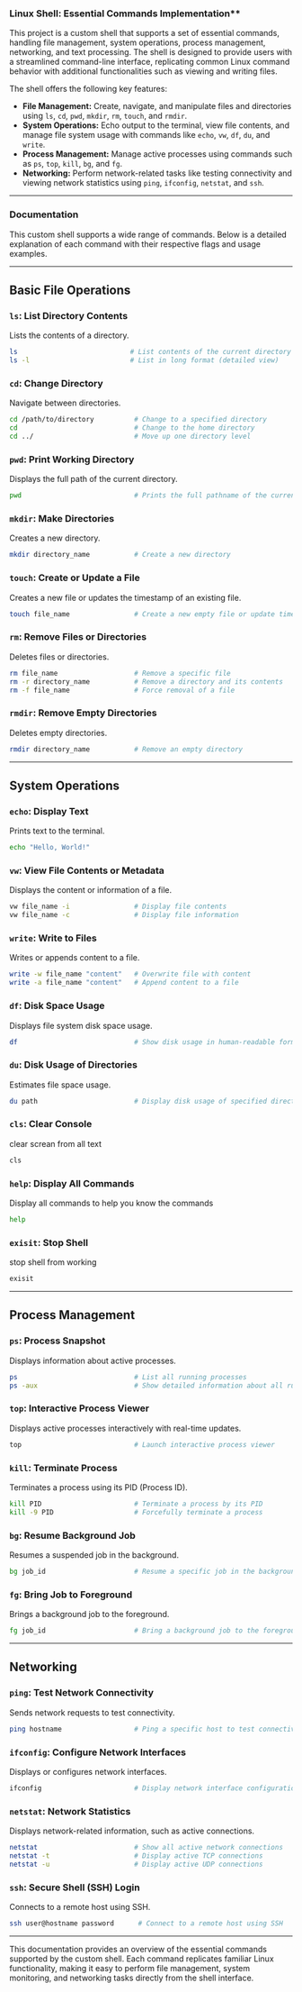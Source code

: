 ### Linux Shell: Essential Commands Implementation**

This project is a custom shell that supports a set of essential commands, handling file management, system operations, process management, networking, and text processing. The shell is designed to provide users with a streamlined command-line interface, replicating common Linux command behavior with additional functionalities such as viewing and writing files.

The shell offers the following key features:

- **File Management:** Create, navigate, and manipulate files and directories using `ls`, `cd`, `pwd`, `mkdir`, `rm`, `touch`, and `rmdir`.
- **System Operations:** Echo output to the terminal, view file contents, and manage file system usage with commands like `echo`, `vw`, `df`, `du`, and `write`.
- **Process Management:** Manage active processes using commands such as `ps`, `top`, `kill`, `bg`, and `fg`.
- **Networking:** Perform network-related tasks like testing connectivity and viewing network statistics using `ping`, `ifconfig`, `netstat`, and `ssh`.

---

### Documentation

This custom shell supports a wide range of commands. Below is a detailed explanation of each command with their respective flags and usage examples.

---

## Basic File Operations

### `ls`: List Directory Contents

Lists the contents of a directory.

```bash
ls                            # List contents of the current directory
ls -l                         # List in long format (detailed view)
```

### `cd`: Change Directory

Navigate between directories.

```bash
cd /path/to/directory          # Change to a specified directory
cd                             # Change to the home directory
cd ../                         # Move up one directory level
```

### `pwd`: Print Working Directory

Displays the full path of the current directory.

```bash
pwd                            # Prints the full pathname of the current directory
```

### `mkdir`: Make Directories

Creates a new directory.

```bash
mkdir directory_name           # Create a new directory
```

### `touch`: Create or Update a File

Creates a new file or updates the timestamp of an existing file.

```bash
touch file_name                # Create a new empty file or update timestamp
```

### `rm`: Remove Files or Directories

Deletes files or directories.

```bash
rm file_name                   # Remove a specific file
rm -r directory_name           # Remove a directory and its contents
rm -f file_name                # Force removal of a file
```

### `rmdir`: Remove Empty Directories

Deletes empty directories.

```bash
rmdir directory_name           # Remove an empty directory
```

---

## System Operations

### `echo`: Display Text

Prints text to the terminal.

```bash
echo "Hello, World!"
```

### `vw`: View File Contents or Metadata

Displays the content or information of a file.

```bash
vw file_name -i                # Display file contents
vw file_name -c                # Display file information
```

### `write`: Write to Files

Writes or appends content to a file.

```bash
write -w file_name "content"   # Overwrite file with content
write -a file_name "content"   # Append content to a file
```

### `df`: Disk Space Usage

Displays file system disk space usage.

```bash
df                             # Show disk usage in human-readable format
```

### `du`: Disk Usage of Directories

Estimates file space usage.

```bash
du path                        # Display disk usage of specified directory
```

### `cls`: Clear Console

clear screan from all text

```bash
cls                        
```

### `help`: Display All Commands

Display all commands to help you know the commands
```bash
help
```
### `exisit`: Stop Shell

stop shell from working

```bash
exisit
```
---

## Process Management

### `ps`: Process Snapshot

Displays information about active processes.

```bash
ps                             # List all running processes
ps -aux                        # Show detailed information about all running processes
```

### `top`: Interactive Process Viewer

Displays active processes interactively with real-time updates.

```bash
top                            # Launch interactive process viewer
```

### `kill`: Terminate Process

Terminates a process using its PID (Process ID).

```bash
kill PID                       # Terminate a process by its PID
kill -9 PID                    # Forcefully terminate a process
```

### `bg`: Resume Background Job

Resumes a suspended job in the background.

```bash
bg job_id                      # Resume a specific job in the background
```

### `fg`: Bring Job to Foreground

Brings a background job to the foreground.

```bash
fg job_id                      # Bring a background job to the foreground
```

---

## Networking

### `ping`: Test Network Connectivity

Sends network requests to test connectivity.

```bash
ping hostname                  # Ping a specific host to test connectivity
```

### `ifconfig`: Configure Network Interfaces

Displays or configures network interfaces.

```bash
ifconfig                       # Display network interface configuration
```

### `netstat`: Network Statistics

Displays network-related information, such as active connections.

```bash
netstat                        # Show all active network connections
netstat -t                     # Display active TCP connections
netstat -u                     # Display active UDP connections
```

### `ssh`: Secure Shell (SSH) Login

Connects to a remote host using SSH.

```bash
ssh user@hostname password      # Connect to a remote host using SSH
```

---

This documentation provides an overview of the essential commands supported by the custom shell. Each command replicates familiar Linux functionality, making it easy to perform file management, system monitoring, and networking tasks directly from the shell interface.
